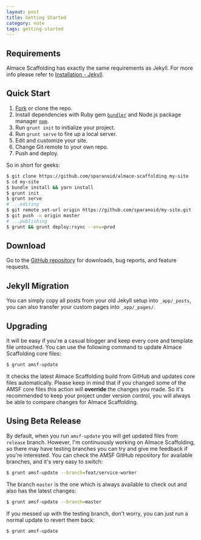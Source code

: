 ```yaml
---
layout: post
title: Getting Started
category: note
tags: getting-started
---
```


## Requirements

Almace Scaffolding has exactly the same requirements as Jekyll. For more info please refer to [Installation - Jekyll](https://jekyllrb.com/docs/installation/).

## Quick Start

1. [Fork](https://github.com/sparanoid/almace-scaffolding/fork) or clone the repo.
2. Install dependencies with Ruby gem [`bundler`](https://bundler.io/) and Node.js package manager [`npm`](https://www.npmjs.org/).
3. Run `grunt init` to initialize your project.
4. Run `grunt serve` to fire up a local server.
5. Edit and customize your site.
6. Change Git remote to your own repo.
7. Push and deploy.

So in short for geeks:

```sh
$ git clone https://github.com/sparanoid/almace-scaffolding my-site
$ cd my-site
$ bundle install && yarn install
$ grunt init
$ grunt serve
# ...editing
$ git remote set-url origin https://github.com/sparanoid/my-site.git
$ git push -u origin master
# ...publishing
$ grunt && grunt deploy:rsync --env=prod
```

## Download

Go to the [GitHub repository](https://github.com/sparanoid/almace-scaffolding) for downloads, bug reports, and feature requests.

## Jekyll Migration

You can simply copy all posts from your old Jekyll setup into `_app/_posts`, you can also transfer your custom pages into `_app/_pages/`.

## Upgrading

It will be easy if you're a casual blogger and keep every core and template file untouched. You can use the following command to update Almace Scaffolding core files:

```sh
$ grunt amsf-update
```

It checks the latest Almace Scaffolding build from GitHub and updates core files automatically. Please keep in mind that if you changed some of the AMSF core files this action will **override** the changes you made. So it's recommended to keep your project under version control, you will always be able to compare changes for Almace Scaffolding.

## Using Beta Release

By default, when you run `amsf-update` you will get updated files from `release` branch. However, I'm continuously working on Almace Scaffolding, so there may have testing branches you can try and give me feedback if you're interested. You can check the AMSF GitHub repository for available branches, and it's very easy to switch:

```sh
$ grunt amsf-update --branch=feat/service-worker
```

The branch `master` is the one which is always available to check out and also has the latest changes:

```sh
$ grunt amsf-update --branch=master
```

If you messed up with the testing branch, don't worry, you can just run a normal update to revert them back:

```sh
$ grunt amsf-update
```

